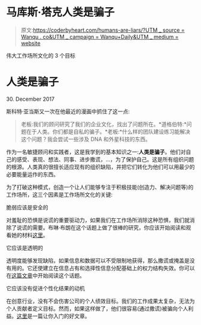 # 马库斯·塔克人类是骗子

> 原文:[https://coderbyheart.com/humans-are-liars/?UTM _ source = Wanqu . co&UTM _ campaign = Wanqu+Daily&UTM _ medium = website](https://coderbyheart.com/humans-are-liars/?utm_source=wanqu.co&utm_campaign=Wanqu+Daily&utm_medium=website)



伟大工作场所文化的 3 个目标

# 人类是骗子

<time datetime="2017-12-30T16:35+01:00" class="Title__Time-sc-13td2sy-1 gdmQVK">30\. December 2017</time>

斯科特·亚当斯又一次在他最近的漫画中抓住了这一点:

> 老板:我们的顾问研究了我们的企业文化，找出了问题所在。*道格伯特:*问题在于人类。你们都是自私的骗子。*老板:*什么样的团队建设练习能解决这个问题？我会尝试一些涉及 DNA 和外星科技的东西。

作为一名敏捷顾问和实践者，这是我学到的基本知识之一:**人类是骗子**。他们对自己的感受、表现、想法、同事、进步撒谎，...，为了保护自己。这是所有组织问题的根源。人类真的很擅长适应现有的组织缺陷，并把它们转化为他们可以用最少的必要能量运作的东西。

为了打破这种模式，创造一个让人们能够专注于积极技能(创造力、解决问题等)的工作场所，这三个因素是工作场所文化的关键:

脆弱应该是安全的

对羞耻的恐惧是说谎的重要驱动力，如果我们在工作场所消除这种恐惧，我们就消除了说谎的需要。布琳·布朗在这个话题上做了很棒的研究，你应该开始阅读和观看她的材料[这里](https://www.ted.com/speakers/brene_brown)。

它应该是透明的

透明度能够发现缺陷，如果信息和数据可以不受限制地获得，那么撒谎或掩盖是没有用的。它还使建立在信息占有和选择性信息分配基础上的权力结构失效。你可以在[这篇文章](https://www.fastcompany.com/3036794/why-a-transparent-culture-is-good-for-business)中开始阅读这个话题。

它应该没有促进个性化结果的动机

在创意行业，没有不会伤害公司的个人绩效目标。我们的工作成果太复杂，无法为个人贡献者定义目标。然而，如果这样做了，他们很容易(通过撒谎)被骗向个人利益。[这里](https://www.forbes.com/sites/groupthink/2014/06/07/the-dark-side-of-bonus-and-incentive-programs/#4af5e680756d)是一篇让你入门的好文章。

